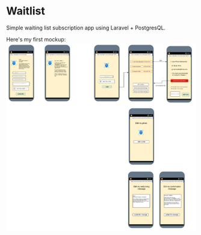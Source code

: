 # Waitlist

Simple waiting list subscription app using Laravel + PostgresQL.


Here's my first mockup:
![img](sketches/2025-07-15-waitinglist-mockup.png)